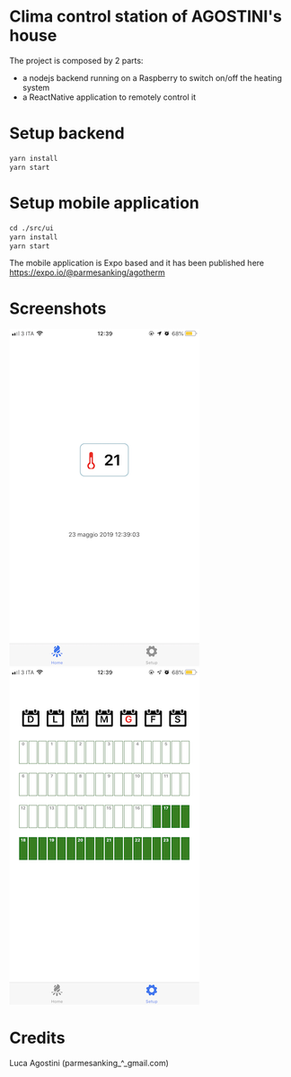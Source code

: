 # Clima control station of AGOSTINI's house

The project is composed by 2 parts:
- a nodejs backend running on a Raspberry to switch on/off the heating system
- a ReactNative application to remotely control it


# Setup backend
```
yarn install
yarn start
```


# Setup mobile application 
```
cd ./src/ui
yarn install 
yarn start
```
The mobile application is Expo based and it has been published here https://expo.io/@parmesanking/agotherm


# Screenshots
![Current temperature](./doc/IMG_1488.PNG)
![Weekly settings](./doc/IMG_1489.PNG)



# Credits
Luca Agostini (parmesanking_^_gmail.com)